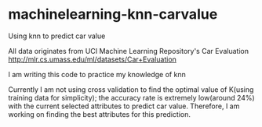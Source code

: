 # machinelearning-knn-carvalue
Using knn to predict car value

All data originates from UCI Machine Learning Repository's Car Evaluation http://mlr.cs.umass.edu/ml/datasets/Car+Evaluation

I am writing this code to practice my knowledge of knn

Currently I am not using cross validation to find the optimal value of K(using training data for simplicity); the accuracy rate is extremely low(around 24%) with the current selected attributes to predict car value. Therefore, I am working on finding the best attributes for this prediction.
